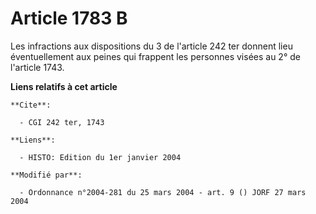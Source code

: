 # Article 1783 B

Les infractions aux dispositions du 3 de l'article 242 ter donnent lieu éventuellement aux peines qui frappent les personnes
visées au 2° de l'article 1743.

**Liens relatifs à cet article**

	**Cite**:

	  - CGI 242 ter, 1743

	**Liens**:

	  - HISTO: Edition du 1er janvier 2004

	**Modifié par**:

	  - Ordonnance n°2004-281 du 25 mars 2004 - art. 9 () JORF 27 mars 2004
